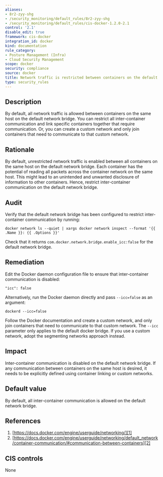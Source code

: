 ```yaml
---
aliases:
- 8r2-zyy-shg
- /security_monitoring/default_rules/8r2-zyy-shg
- /security_monitoring/default_rules/cis-docker-1.2.0-2.1
control: '2.1'
disable_edit: true
framework: cis-docker
integration_id: docker
kind: documentation
rule_category:
- Posture Management (Infra)
- Cloud Security Management
scope: docker
security: compliance
source: docker
title: Network traffic is restricted between containers on the default network bridge
type: security_rules
---
```


## Description

By default, all network traffic is allowed between containers on the same host on the default network bridge. You can restrict all inter-container communication and link specific containers together that require communication. Or, you can create a custom network and only join containers that need to communicate to that custom network.

## Rationale

By default, unrestricted network traffic is enabled between all containers on the same host on the default network bridge. Each container has the potential of reading all packets across the container network on the same host. This might lead to an unintended and unwanted disclosure of information to other containers. Hence, restrict inter-container communication on the default network bridge.

## Audit

Verify that the default network bridge has been configured to restrict inter-container communication by running:
```
docker network ls --quiet | xargs docker network inspect --format '{{ .Name }}: {{ .Options }}' 
```
Check that it returns `com.docker.network.bridge.enable_icc:false` for the default network bridge.

## Remediation

Edit the Docker daemon configuration file to ensure that inter-container communication is disabled:

```
"icc": false
```

Alternatively, run the Docker daemon directly and pass `--icc=false` as an argument:

```
dockerd --icc=false 
```

Follow the Docker documentation and create a custom network, and only join containers that need to communicate to that custom network. The `--icc` parameter only applies to the default docker bridge. If you use a custom network, adopt the segmenting networks approach instead.

## Impact

Inter-container communication is disabled on the default network bridge. If any communication between containers on the same host is desired, it needs to be explicitly defined using container linking or custom networks.

## Default value

By default, all inter-container communication is allowed on the default network bridge.

## References

1. [https://docs.docker.com/engine/userguide/networking/][1]
2. [https://docs.docker.com/engine/userguide/networking/default_network/container-communication/#communication-between-containers][2]

## CIS controls

None                

[1]: https://docs.docker.com/engine/userguide/networking/ 
[2]: https://docs.docker.com/engine/userguide/networking/default_network/container-communication/#communication-between-containers
